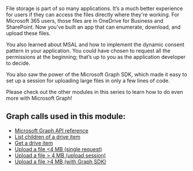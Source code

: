 File storage is part of so many applications. It’s a much better experience for users if they can access the files directly where they're working. For Microsoft 365 users, those files are in OneDrive for Business and SharePoint. Now you've built an app that can enumerate, download, and upload these files.

You also learned about MSAL and how to implement the dynamic consent pattern in your application. You could have chosen to request all the permissions at the beginning; that’s up to you as the application developer to decide.

You also saw the power of the Microsoft Graph SDK, which made it easy to set up a session for uploading large files in only a few lines of code.

Please check out the other modules in this series to learn how to do even more with Microsoft Graph!

## Graph calls used in this module:

* [Microsoft Graph API reference](https://docs.microsoft.com/en-us/graph/api/overview?view=graph-rest-1.0?WT.mc_id=m365-0000016105-cxa)
* [List children of a drive item](https://docs.microsoft.com/graph/api/driveitem-list-children?WT.mc_id=m365-0000016105-cxa)
* [Get a drive item](https://docs.microsoft.com/en-us/graph/api/driveitem-get?WT.mc_id=m365-0000016105-cxa)
* [Upload a file <4 MB (single request)](https://docs.microsoft.com/en-us/graph/api/driveitem-put-content?WT.mc_id=m365-0000016105-cxa)
* [Upload a file > 4 MB (upload session)](https://docs.microsoft.com/en-us/graph/api/driveitem-createuploadsession?WT.mc_id=m365-0000016105-cxa)
* [Upload a file >4 MB (with Graph SDK)](https://docs.microsoft.com/en-us/graph/sdks/large-file-upload?WT.mc_id=m365-0000016105-cxa)


